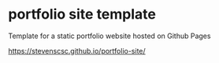# portfolio site template

Template for a static portfolio website hosted on Github Pages

https://stevenscsc.github.io/portfolio-site/